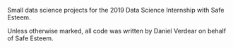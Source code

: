 Small data science projects for the 2019 Data Science Internship with Safe Esteem.

Unless otherwise marked, all code was written by Daniel Verdear on behalf of Safe Esteem.
